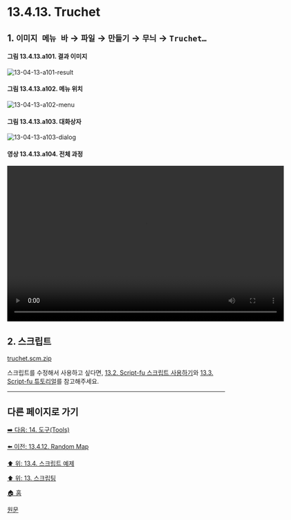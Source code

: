 # 13.4.13. Truchet

## 1. `이미지 메뉴 바` → `파일` → `만들기` → `무늬` → `Truchet…`

#### 그림 13.4.13.a101. 결과 이미지
![13-04-13-a101-result](https://github.com/wonder13662/gimp/assets/15767104/6dcd1e0f-46de-4038-83b0-09cbe503b415)

#### 그림 13.4.13.a102. 메뉴 위치
![13-04-13-a102-menu](https://github.com/wonder13662/gimp/assets/15767104/30f7e4df-fb6f-46dc-a6f6-a09d8c6f65fc)

#### 그림 13.4.13.a103. 대화상자
![13-04-13-a103-dialog](https://github.com/wonder13662/gimp/assets/15767104/dd9a17ea-60d4-4789-b460-c1e479469433)

#### 영상 13.4.13.a104. 전체 과정
<video controls="controls" width="640" height="360" src="https://github.com/wonder13662/gimp/assets/15767104/fa16b38c-536a-4728-8bad-4e82df2c83be"></video>

## 2. 스크립트
[truchet.scm.zip](https://github.com/wonder13662/gimp/files/14737467/truchet.scm.zip)

스크립트를 수정해서 사용하고 싶다면, [13.2. Script-fu 스크립트 사용하기](./13-02-00-using-script-fu-scripts.md)와 [13.3. Script-fu 튜토리얼](./13-03-00-a-script-fu-tutorial.md)를 참고해주세요.

***

## 다른 페이지로 가기
[➡️ 다음: 14. 도구(Tools)](./14-00-tools.md)

[⬅️ 이전: 13.4.12. Random Map](./13-04-12-random_map.md)

[⬆️ 위: 13.4. 스크립트 예제](./13-04-00-script_examples.md)

[⬆️ 위: 13. 스크립팅](./13-00-scripting.md)

[🏠 홈](./00-home.md)

[원문](https://docs.gimp.org/2.10/ko/gimp-using-text.html#idm7428)
